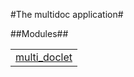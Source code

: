 

#The multidoc application#


##Modules##


<table width="100%" border="0" summary="list of modules">
<tr><td><a href="http://github.com/beadsland/multidoc/blob/master/doc/multi_doclet.md" class="module">multi_doclet</a></td></tr></table>

